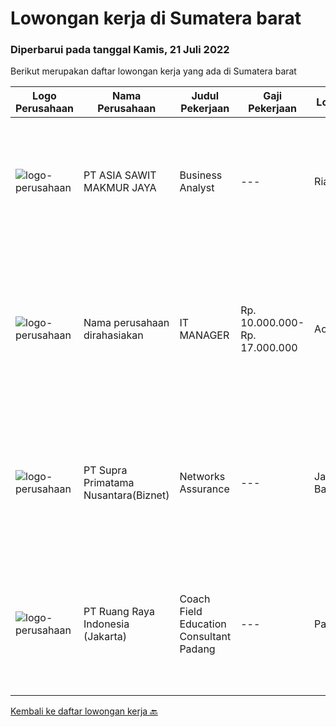 
  # Lowongan kerja di Sumatera barat

  ### Diperbarui pada tanggal Kamis, 21 Juli 2022

  Berikut merupakan daftar lowongan kerja yang ada di Sumatera barat

  |Logo Perusahaan | Nama Perusahaan | Judul Pekerjaan | Gaji Pekerjaan | Lokasi | Deskripsi | Tanggal diunggah | Pranala |
  | -------------- | --------------- | --------------- | --------- | --------- | -------------- | ------- | ----------- |
  |![logo-perusahaan](https://image-service-cdn.seek.com.au/8c9ad8ac1a3555ef79e89c100defac119719c63a/ee4dce1061f3f616224767ad58cb2fc751b8d2dc)|PT ASIA SAWIT MAKMUR JAYA|Business Analyst|---|Riau|Requirement :- Age Max 30 years- Minimum Bachelor Degree in any Majors- Fresh Graduated Welcome to apply- Good administration &amp; computer skills...|Kamis, 14 Juli 2022|https://www.jobstreet.co.id/id/job/business-analyst-3955962?token=0~bb85c1f0-93f9-4e24-b745-980c676db51e&sectionRank=1&jobId=jobstreet-id-job-3955962|
|![logo-perusahaan](https://i.ibb.co/sqvTCh9/112815900-stock-vector-no-image-available-icon-flat-vector.webp)|Nama perusahaan dirahasiakan|IT MANAGER|Rp. 10.000.000-Rp. 17.000.000|Aceh|Memiliki pengalaman leadership sebagai Manager sebelumnya.Back End Engineer1. Memiliki pengalaman dalam membangun RESTful APIs2. Menguasai bahasa...|Senin, 11 Juli 2022|https://www.jobstreet.co.id/id/job/it-manager-3951340?token=0~bb85c1f0-93f9-4e24-b745-980c676db51e&sectionRank=2&jobId=jobstreet-id-job-3951340|
|![logo-perusahaan](https://image-service-cdn.seek.com.au/1033d36f751f076cfdd637ed0acbcbf8508866ec/ee4dce1061f3f616224767ad58cb2fc751b8d2dc)|PT Supra Primatama Nusantara(Biznet)|Networks Assurance|---|Jawa Barat|Tanggung Jawab:  Melakukan Audit &amp; Commissioning jaringan Fiber Optic (FTTx GPON, and Metro Ethernet) Memastikan pembangunan jaringan fiber optik...|Rabu, 22 Juni 2022|https://www.jobstreet.co.id/id/job/networks-assurance-3928898?token=0~bb85c1f0-93f9-4e24-b745-980c676db51e&sectionRank=3&jobId=jobstreet-id-job-3928898|
|![logo-perusahaan](https://image-service-cdn.seek.com.au/7eee59ea5934120f389dd02961ddcb6b62946481/ee4dce1061f3f616224767ad58cb2fc751b8d2dc)|PT Ruang Raya Indonesia (Jakarta)|Coach Field Education Consultant Padang|---|Padang|Ruangguru is a tech-enabled education company that provides a one-stop learning experience for students to have better access to quality content and...|Kamis, 07 Juli 2022|https://www.jobstreet.co.id/id/job/coach-field-education-consultant-padang-1032311954?token=0~bb85c1f0-93f9-4e24-b745-980c676db51e&sectionRank=4&jobId=jobstreet-id-job-1032311954|


  [Kembali ke daftar lowongan kerja 🔙](../README.md#daftar-lowongan-kerja)
  